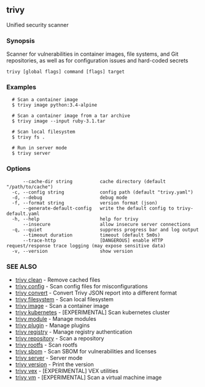 ## trivy

Unified security scanner

### Synopsis

Scanner for vulnerabilities in container images, file systems, and Git repositories, as well as for configuration issues and hard-coded secrets

```
trivy [global flags] command [flags] target
```

### Examples

```
  # Scan a container image
  $ trivy image python:3.4-alpine

  # Scan a container image from a tar archive
  $ trivy image --input ruby-3.1.tar

  # Scan local filesystem
  $ trivy fs .

  # Run in server mode
  $ trivy server
```

### Options

```
      --cache-dir string          cache directory (default "/path/to/cache")
  -c, --config string             config path (default "trivy.yaml")
  -d, --debug                     debug mode
  -f, --format string             version format (json)
      --generate-default-config   write the default config to trivy-default.yaml
  -h, --help                      help for trivy
      --insecure                  allow insecure server connections
  -q, --quiet                     suppress progress bar and log output
      --timeout duration          timeout (default 5m0s)
      --trace-http                [DANGEROUS] enable HTTP request/response trace logging (may expose sensitive data)
  -v, --version                   show version
```

### SEE ALSO

* [trivy clean](trivy_clean.md)	 - Remove cached files
* [trivy config](trivy_config.md)	 - Scan config files for misconfigurations
* [trivy convert](trivy_convert.md)	 - Convert Trivy JSON report into a different format
* [trivy filesystem](trivy_filesystem.md)	 - Scan local filesystem
* [trivy image](trivy_image.md)	 - Scan a container image
* [trivy kubernetes](trivy_kubernetes.md)	 - [EXPERIMENTAL] Scan kubernetes cluster
* [trivy module](trivy_module.md)	 - Manage modules
* [trivy plugin](trivy_plugin.md)	 - Manage plugins
* [trivy registry](trivy_registry.md)	 - Manage registry authentication
* [trivy repository](trivy_repository.md)	 - Scan a repository
* [trivy rootfs](trivy_rootfs.md)	 - Scan rootfs
* [trivy sbom](trivy_sbom.md)	 - Scan SBOM for vulnerabilities and licenses
* [trivy server](trivy_server.md)	 - Server mode
* [trivy version](trivy_version.md)	 - Print the version
* [trivy vex](trivy_vex.md)	 - [EXPERIMENTAL] VEX utilities
* [trivy vm](trivy_vm.md)	 - [EXPERIMENTAL] Scan a virtual machine image

